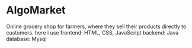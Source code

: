 # AlgoMarket
Online grocery shop for farmers, where they sell their products directly to customers.
here i use
frontend: HTML, CSS, JavaScript
backend: Java
database: Mysql
